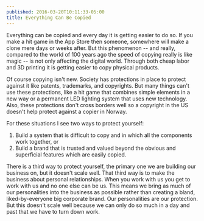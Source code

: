 ```yaml
---
published: 2016-03-20T10:11:33-05:00
title: Everything Can Be Copied
---
```

Everything can be copied and every day it is getting easier to do so. If you make a hit game in the App Store then someone, somewhere will make a clone mere days or weeks after. But this phenomenon -- and really, compared to the world of 100 years ago the speed of copying really is like magic -- is not only affecting the digital world. Through both cheap labor and 3D printing it is getting easier to copy physical products.

Of course copying isn't new. Society has protections in place to protect against it like patents, trademarks, and copyrights. But many things can't use these protections, like a hit game that combines simple elements in a new way or a permanent LED lighting system that uses new technology. Also, these protections don't cross borders well so a copyright in the US doesn't help protect against a copier in Norway.

For these situations I see two ways to protect yourself:

1) Build a system that is difficult to copy and in which all the components work together, or
2) Build a brand that is trusted and valued beyond the obvious and superficial features which are easily copied.

There is a third way to protect yourself, the primary one we are building our business on, but it doesn't scale well. That third way is to make the business about personal relationships. When you work with us you get to work with us and no one else can be us. This means we bring as much of our personalities into the business as possible rather than creating a bland, liked-by-everyone big corporate brand. Our personalities are our protection. But this doesn't scale well because we can only do so much in a day and past that we have to turn down work. 